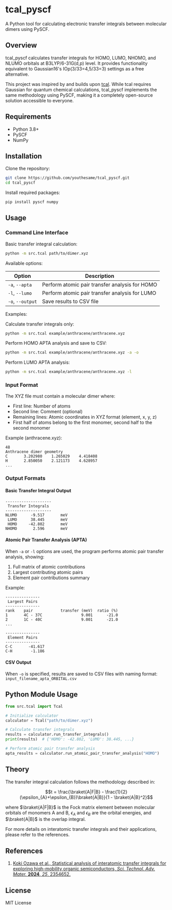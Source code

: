 # tcal_pyscf

A Python tool for calculating electronic transfer integrals between molecular dimers using PySCF.

## Overview

tcal_pyscf calculates transfer integrals for HOMO, LUMO, NHOMO, and NLUMO orbitals at B3LYP/6-31G(d,p) level. It provides functionality equivalent to Gaussian16's IOp(3/33=4,5/33=3) settings as a free alternative.

This project was inspired by and builds upon [tcal](https://github.com/matsui-lab-yamagata/tcal). While tcal requires Gaussian for quantum chemical calculations, tcal_pyscf implements the same methodology using PySCF, making it a completely open-source solution accessible to everyone.

## Requirements

- Python 3.8+
- PySCF
- NumPy

## Installation

Clone the repository:
```bash
git clone https://github.com/youthesame/tcal_pyscf.git
cd tcal_pyscf
```

Install required packages:
```bash
pip install pyscf numpy
```

## Usage

### Command Line Interface

Basic transfer integral calculation:
```bash
python -m src.tcal path/to/dimer.xyz
```

Available options:

| Option        | Description                                           |
|---------------|-------------------------------------------------------|
| `-a`, `--apta`  | Perform atomic pair transfer analysis for HOMO        |
| `-l`, `--lumo`  | Perform atomic pair transfer analysis for LUMO        |
| `-o`, `--output` | Save results to CSV file                            |

Examples:

Calculate transfer integrals only:
```bash
python -m src.tcal example/anthracene/anthracene.xyz
```

Perform HOMO APTA analysis and save to CSV:
```bash
python -m src.tcal example/anthracene/anthracene.xyz -a -o
```

Perform LUMO APTA analysis:
```bash
python -m src.tcal example/anthracene/anthracene.xyz -l
```

### Input Format

The XYZ file must contain a molecular dimer where:
- First line: Number of atoms
- Second line: Comment (optional)
- Remaining lines: Atomic coordinates in XYZ format (element, x, y, z)
- First half of atoms belong to the first monomer, second half to the second monomer

Example (anthracene.xyz):
```
48
Anthracene dimer geometry
C       3.202980    1.265029    4.418408
H       2.850050    2.121173    4.628957
...
```

### Output Formats

#### Basic Transfer Integral Output
```
--------------------
 Transfer Integrals
--------------------
NLUMO      -9.517       meV
 LUMO      38.445       meV
 HOMO     -42.802       meV
NHOMO       2.596       meV
```

#### Atomic Pair Transfer Analysis (APTA)
When `-a` or `-l` options are used, the program performs atomic pair transfer analysis, showing:

1. Full matrix of atomic contributions
2. Largest contributing atomic pairs
3. Element pair contributions summary

Example:
```
---------------
 Largest Pairs
---------------
rank    pair            transfer (meV)  ratio (%)
1       4C - 37C                 9.001      -21.0
2       1C - 40C                 9.001      -21.0
...

---------------
 Element Pairs
---------------
C-C       -41.617
C-H        -1.186
```

#### CSV Output
When `-o` is specified, results are saved to CSV files with naming format:
`input_filename_apta_ORBITAL.csv`

## Python Module Usage

```python
from src.tcal import Tcal

# Initialize calculator
calculator = Tcal("path/to/dimer.xyz")

# Calculate transfer integrals
results = calculator.run_transfer_integrals()
print(results)  # {'HOMO': -42.802, 'LUMO': 38.445, ...}

# Perform atomic pair transfer analysis
apta_results = calculator.run_atomic_pair_transfer_analysis("HOMO")
```

## Theory

The transfer integral calculation follows the methodology described in:

$$t = \frac{\braket{A|F|B} - \frac{1}{2} (\epsilon_{A}+\epsilon_{B})\braket{A|B}}{1 - \braket{A|B}^2}$$

where $\braket{A|F|B}$ is the Fock matrix element between molecular orbitals of monomers A and B, $\epsilon_A$ and $\epsilon_B$ are the orbital energies, and $\braket{A|B}$ is the overlap integral.

For more details on interatomic transfer integrals and their applications, please refer to the references.

## References

1. [Koki Ozawa et al., Statistical analysis of interatomic transfer integrals for exploring high-mobility organic semiconductors, *Sci. Technol. Adv. Mater.* **2024**, *25*, 2354652.](https://doi.org/10.1080/14686996.2024.2354652)

## License

MIT License